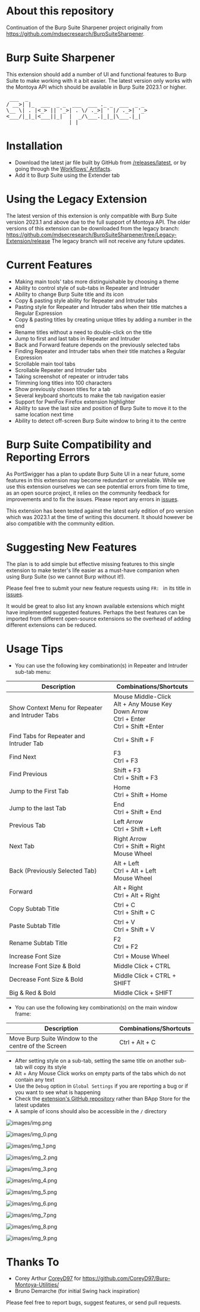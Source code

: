 # About this repository
Continuation of the Burp Suite Sharpener project originally from https://github.com/mdsecresearch/BurpSuiteSharpener.

# Burp Suite Sharpener
This extension should add a number of UI and functional features to Burp Suite to make working with it a bit easier. The latest version only works with the Montoya API which should be available in Burp Suite 2023.1 or higher.

<pre>
 ___  _                                      
/ __>| |_  ___  _ _  ___  ___ ._ _  ___  _ _ 
\__ \| . |<_> || '_>| . \/ ._>| ' |/ ._>| '_>
<___/|_|_|<___||_|  |  _/\___.|_|_|\___.|_|
                    |_|
</pre>

# Installation
* Download the latest jar file built by GitHub from [/releases/latest](https://github.com/irsdl/BurpSuiteSharpenerEx/releases/latest), or by going through the [Workflows' Artifacts](https://github.com/irsdl/BurpSuiteSharpenerEx/actions).
* Add it to Burp Suite using the Extender tab

# Using the Legacy Extension
The latest version of this extension is only compatible with Burp Suite version 2023.1 and above due to the full support of Montoya API.
The older versions of this extension can be downloaded from the legacy branch:
https://github.com/mdsecresearch/BurpSuiteSharpener/tree/Legacy-Extension/release
The legacy branch will not receive any future updates.

# Current Features
* Making main tools' tabs more distinguishable by choosing a theme
* Ability to control style of sub-tabs in Repeater and Intruder
* Ability to change Burp Suite title and its icon
* Copy & pasting style ability for Repeater and Intruder tabs
* Pasting style for Repeater and Intruder tabs when their title matches a Regular Expression
* Copy & pasting titles by creating unique titles by adding a number in the end
* Rename titles without a need to double-click on the title
* Jump to first and last tabs in Repeater and Intruder
* Back and Forward feature depends on the previously selected tabs
* Finding Repeater and Intruder tabs when their title matches a Regular Expression
* Scrollable main tool tabs
* Scrollable Repeater and Intruder tabs
* Taking screenshot of repeater or intruder tabs
* Trimming long titles into 100 characters
* Show previously chosen titles for a tab
* Several keyboard shortcuts to make the tab navigation easier
* Support for PwnFox Firefox extension highlighter
* Ability to save the last size and position of Burp Suite to move it to the same location next time
* Ability to detect off-screen Burp Suite window to bring it to the centre

# Burp Suite Compatibility and Reporting Errors
As PortSwigger has a plan to update Burp Suite UI in a near future, some features in this extension may become redundant or unreliable.
While we use this extension ourselves we can see potential errors from time to time, as an open source project, it relies on the community feedback for improvements and to fix the issues. Please report any errors in [issues](https://github.com/irsdl/BurpSuiteSharpenerEx/issues).

This extension has been tested against the latest early edition of pro version which was 2023.1 at the time of writing this document. It should however be also compatible with the community edition.

# Suggesting New Features
The plan is to add simple but effective missing features to this single extension to make tester's life easier as a must-have companion when using Burp Suite (so we cannot Burp without it!).

Please feel free to submit your new feature requests using `FR: ` in its title in [issues](https://github.com/irsdl/BurpSuiteSharpenerEx/issues).

It would be great to also list any known available extensions which might have implemented suggested features. 
Perhaps the best features can be imported from different open-source extensions so the overhead of adding different extensions can be reduced.
  
# Usage Tips
* You can use the following key combination(s) in Repeater and Intruder sub-tab menu:

| Description                                      | Combinations/Shortcuts                                                                             |
|--------------------------------------------------|----------------------------------------------------------------------------------------------------|
| Show Context Menu for Repeater and Intruder Tabs | Mouse Middle-Click<br/>Alt + Any Mouse Key<br/>Down Arrow<br/>Ctrl + Enter<br/>Ctrl + Shift +Enter |
| Find Tabs for Repeater and Intruder Tab          | Ctrl + Shift + F                                                                                   |
| Find Next                                        | F3 <br/>Ctrl + F3                                                                                  |
| Find Previous                                    | Shift + F3<br/>Ctrl + Shift + F3                                                                   |
| Jump to the First Tab                            | Home<br/>Ctrl + Shift + Home                                                                       |
| Jump to the last Tab                             | End<br/>Ctrl + Shift + End                                                                         |
| Previous Tab                                     | Left Arrow<br/>Ctrl + Shift + Left                                                                 |
| Next Tab                                         | Right Arrow<br/>Ctrl + Shift + Right<br/>Mouse Wheel                                               |
| Back (Previously Selected Tab)                   | Alt + Left<br/>Ctrl + Alt + Left<br/>Mouse Wheel                                                   |
| Forward                                          | Alt + Right<br/>Ctrl + Alt + Right                                                                 |
| Copy Subtab Title                                | Ctrl + C<br/>Ctrl + Shift + C                                                                      |
| Paste Subtab Title                               | Ctrl + V<br/>Ctrl + Shift + V                                                                      |
| Rename Subtab Title                              | F2<br/>Ctrl + F2                                                                                   |
| Increase Font Size                               | Ctrl + Mouse Wheel                                                                                 |
| Increase Font Size & Bold                        | Middle Click + CTRL                                                                                |
| Decrease Font Size & Bold                        | Middle Click + CTRL + SHIFT                                                                        |
| Big & Red & Bold                                 | Middle Click + SHIFT                                                                               |

* You can use the following key combination(s) on the main window frame:

| Description                                        | Combinations/Shortcuts |
|----------------------------------------------------|------------------------|
| Move Burp Suite Window to the centre of the Screen | Ctrl + Alt + C         |

* After setting style on a sub-tab, setting the same title on another sub-tab will copy its style
* Alt + Any Mouse Click works on empty parts of the tabs which do not contain any text
* Use the `Debug` option in `Global Settings` if you are reporting a bug or if you want to see what is happening
* Check the [extension's GitHub repository](https://github.com/irsdl/BurpSuiteSharpenerEx) rather than BApp Store for the latest updates
* A sample of icons should also be accessible in the `/` directory

![images/img.png](images/img.png)

![images/img_0.png](images/img_0.png)

![images/img_1.png](images/img_1.png)

![images/img_2.png](images/img_2.png)

![images/img_3.png](images/img_3.png)

![images/img_4.png](images/img_4.png)

![images/img_5.png](images/img_5.png)

![images/img_6.png](images/img_6.png)

![images/img_7.png](images/img_7.png)

![images/img_8.png](images/img_8.png)

![images/img_9.png](images/img_9.png)

# Thanks To
* Corey Arthur [CoreyD97](https://twitter.com/CoreyD97) for https://github.com/CoreyD97/Burp-Montoya-Utilities/
* Bruno Demarche (for initial Swing hack inspiration)

Please feel free to report bugs, suggest features, or send pull requests.
